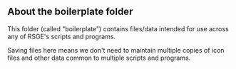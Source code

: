 ## About the **boilerplate** folder

This folder (called "boilerplate") contains files/data
intended for use across any of RSGE's scripts and
programs.

Saving files here means we don't need to maintain 
multiple copies of icon files and other data common to
multiple scripts and programs.